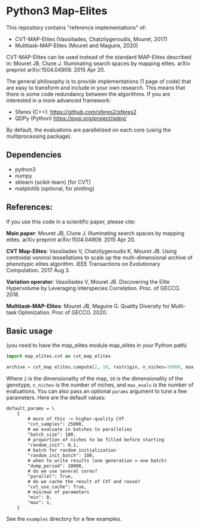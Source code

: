 # Python3 Map-Elites
This repository contains "reference implementations" of:
- CVT-MAP-Elites (Vassiliades, Chatzilygeroudis, Mouret, 2017)
- Multitask-MAP-Elites (Mouret and Maguire, 2020)

CVT-MAP-Elites can be used instead of the standard MAP-Elites described in:
Mouret JB, Clune J. Illuminating search spaces by mapping elites. arXiv preprint arXiv:1504.04909. 2015 Apr 20.

The general philosophy is to provide implementations (1 page of code) that are easy to transform and include in your own research. This means that there is some code redundancy between the algorithms. If you are interested in a more advanced framework:
- Sferes (C++): https://github.com/sferes2/sferes2 
- QDPy (Python) https://pypi.org/project/qdpy/

By default, the evaluations are parallelized on each core (using the multiprocessing package).

## Dependencies

- python3
- numpy
- sklearn (scikit-learn) [for CVT]
- matplotlib (optional, for plotting)

## References:
If you use this code in a scientific paper, please cite:

**Main paper**: Mouret JB, Clune J. Illuminating search spaces by mapping elites. arXiv preprint arXiv:1504.04909. 2015 Apr 20.

**CVT Map-Elites**: Vassiliades V, Chatzilygeroudis K, Mouret JB. Using centroidal voronoi tessellations to scale up the multi-dimensional archive of phenotypic elites algorithm. IEEE Transactions on Evolutionary Computation. 2017 Aug 3.

**Variation operator**: Vassiliades V, Mouret JB. Discovering the Elite Hypervolume by Leveraging Interspecies Correlation. Proc. of GECCO. 2018.

**Multitask-MAP-Elites**: Mouret JB, Maguire G. Quality Diversity for Multi-task Optimization. Proc of GECCO. 2020.


## Basic usage
(you need to have the map_elites module map_elites in your Python path)

```python
import map_elites.cvt as cvt_map_elites

archive = cvt_map_elites.compute(2, 10, rastrigin, n_niches=10000, max_evals=2e6, log_file=open('cvt.dat', 'w'))
```
Where `2` is the dimensionality of the map, ``10`` is the dimensionality of the genotype, ``n_niches`` is the number of niches, and ``max_evals`` is the number of evaluations. You can also pass an optional `params` argument to tune a few parameters. Here are the default values:

```
default_params = \
    {
        # more of this -> higher-quality CVT
        "cvt_samples": 25000,
        # we evaluate in batches to paralleliez
        "batch_size": 100,
        # proportion of niches to be filled before starting
        "random_init": 0.1,
        # batch for random initialization
        "random_init_batch": 100,
        # when to write results (one generation = one batch)
        "dump_period": 10000,
        # do we use several cores?
        "parallel": True,
        # do we cache the result of CVT and reuse?
        "cvt_use_cache": True,
        # min/max of parameters
        "min": 0,
        "max": 1,
    }
```

See the `examples` directory for a few examples.

